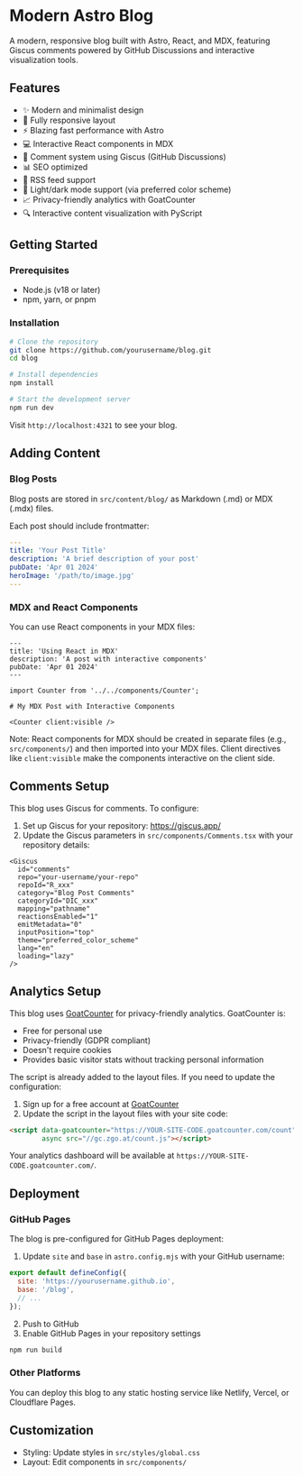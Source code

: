# Modern Astro Blog

A modern, responsive blog built with Astro, React, and MDX, featuring Giscus comments powered by GitHub Discussions and interactive visualization tools.

## Features

- ✨ Modern and minimalist design
- 📱 Fully responsive layout
- ⚡ Blazing fast performance with Astro
- 💻 Interactive React components in MDX
- 💬 Comment system using Giscus (GitHub Discussions)
- 📊 SEO optimized
- 🔄 RSS feed support
- 🌙 Light/dark mode support (via preferred color scheme)
- 📈 Privacy-friendly analytics with GoatCounter
- 🔍 Interactive content visualization with PyScript

## Getting Started

### Prerequisites

- Node.js (v18 or later)
- npm, yarn, or pnpm

### Installation

```bash
# Clone the repository
git clone https://github.com/yourusername/blog.git
cd blog

# Install dependencies
npm install

# Start the development server
npm run dev
```

Visit `http://localhost:4321` to see your blog.

## Adding Content

### Blog Posts

Blog posts are stored in `src/content/blog/` as Markdown (.md) or MDX (.mdx) files.

Each post should include frontmatter:

```yaml
---
title: 'Your Post Title'
description: 'A brief description of your post'
pubDate: 'Apr 01 2024'
heroImage: '/path/to/image.jpg'
---
```

### MDX and React Components

You can use React components in your MDX files:

```mdx
---
title: 'Using React in MDX'
description: 'A post with interactive components'
pubDate: 'Apr 01 2024'
---

import Counter from '../../components/Counter';

# My MDX Post with Interactive Components

<Counter client:visible />
```

Note: React components for MDX should be created in separate files (e.g., `src/components/`) and then imported into your MDX files. Client directives like `client:visible` make the components interactive on the client side.

## Comments Setup

This blog uses Giscus for comments. To configure:

1. Set up Giscus for your repository: https://giscus.app/
2. Update the Giscus parameters in `src/components/Comments.tsx` with your repository details:

```tsx
<Giscus
  id="comments"
  repo="your-username/your-repo"
  repoId="R_xxx"
  category="Blog Post Comments"
  categoryId="DIC_xxx"
  mapping="pathname"
  reactionsEnabled="1"
  emitMetadata="0"
  inputPosition="top"
  theme="preferred_color_scheme"
  lang="en"
  loading="lazy"
/>
```

## Analytics Setup

This blog uses [GoatCounter](https://www.goatcounter.com/) for privacy-friendly analytics. GoatCounter is:

- Free for personal use
- Privacy-friendly (GDPR compliant)
- Doesn't require cookies
- Provides basic visitor stats without tracking personal information

The script is already added to the layout files. If you need to update the configuration:

1. Sign up for a free account at [GoatCounter](https://www.goatcounter.com/)
2. Update the script in the layout files with your site code:

```html
<script data-goatcounter="https://YOUR-SITE-CODE.goatcounter.com/count" 
        async src="//gc.zgo.at/count.js"></script>
```

Your analytics dashboard will be available at `https://YOUR-SITE-CODE.goatcounter.com/`.

## Deployment

### GitHub Pages

The blog is pre-configured for GitHub Pages deployment:

1. Update `site` and `base` in `astro.config.mjs` with your GitHub username:
```js
export default defineConfig({
  site: 'https://yourusername.github.io',
  base: '/blog',
  // ...
});
```

2. Push to GitHub
3. Enable GitHub Pages in your repository settings

```bash
npm run build
```

### Other Platforms

You can deploy this blog to any static hosting service like Netlify, Vercel, or Cloudflare Pages.

## Customization

- Styling: Update styles in `src/styles/global.css`
- Layout: Edit components in `src/components/`